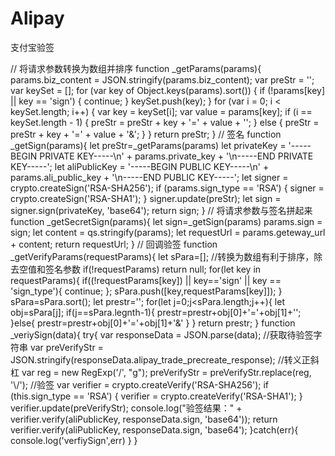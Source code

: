 # Alipay
支付宝验签

// 将请求参数转换为数组并排序
function _getParams(params){
    params.biz_content = JSON.stringify(params.biz_content);
    var preStr = '';
    var keySet = [];
    for (var key of Object.keys(params).sort()) {
        if (!params[key] || key == 'sign') {
            continue;
        }
        keySet.push(key);
    }
    for (var i = 0; i < keySet.length; i++) {
        var key = keySet[i];
        var value = params[key];
        if (i == keySet.length - 1) {
            preStr = preStr + key + '=' + value + '';
        } else {
            preStr = preStr + key + '=' + value + '&';
        }
    }
    return preStr;
}
// 签名
function _getSign(params){
    let preStr=_getParams(params)
    let privateKey = '-----BEGIN PRIVATE KEY-----\n' + params.private_key + '\n-----END PRIVATE KEY-----';
    let aliPublicKey = '-----BEGIN PUBLIC KEY-----\n' + params.ali_public_key + '\n-----END PUBLIC KEY-----';
    let signer = crypto.createSign('RSA-SHA256');
    if (params.sign_type == 'RSA') {
        signer = crypto.createSign('RSA-SHA1');
    }
    signer.update(preStr);
    let sign = signer.sign(privateKey, 'base64');
    return sign;
}
// 将请求参数与签名拼起来
function _getSecretSign(params){
    let sign=_getSign(params)
    params.sign = sign;
    let content = qs.stringify(params);
    let requestUrl = params.geteway_url + content;
    return requestUrl;
}
// 回调验签
function _getVerifyParams(requestParams){
    let sPara=[];   //转换为数组有利于排序，除去空值和签名参数
    if(!requestParams) return null;
    for(let key in requestParams){
        if((!requestParams[key]) || key=='sign' || key == 'sign_type'){
            continue;
        };
        sPara.push([key,requestParams[key]]);
    }
    sPara=sPara.sort();
    let prestr='';
    for(let j=0;j<sPara.length;j++){
        let obj=sPara[j];
        if(j==sPara.legnth-1){
            prestr=prestr+obj[0]+'='+obj[1]+'';
        }else{
            prestr=prestr+obj[0]+'='+obj[1]+'&'
        }
    }
    return prestr;
}
function _veriySign(data){
    try{
        var responseData = JSON.parse(data);
        //获取待验签字符串 
        var preVerifyStr = JSON.stringify(responseData.alipay_trade_precreate_response);
        //转义正斜杠 
        var reg = new RegExp('/', "g");
        preVerifyStr = preVerifyStr.replace(reg, '\\/');
        //验签 
        var verifier = crypto.createVerify('RSA-SHA256');
        if (this.sign_type == 'RSA') {
            verifier = crypto.createVerify('RSA-SHA1');
        }
        verifier.update(preVerifyStr);
        console.log("验签结果：" + verifier.verify(aliPublicKey, responseData.sign, 'base64'));
        return verifier.verify(aliPublicKey, responseData.sign, 'base64');
    }catch(err){
        console.log('verfiySign',err)
    }
}

